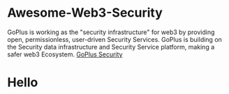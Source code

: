 # Awesome-Web3-Security

GoPlus is working as the "security infrastructure" for web3 by providing open, permissionless, user-driven Security Services. GoPlus is building on the Security data infrastructure and Security Service platform, making a safer web3 Ecosystem.
<a href="https://gopluslabs.io/">GoPlus Security</a>

<h1> Hello</h1>


